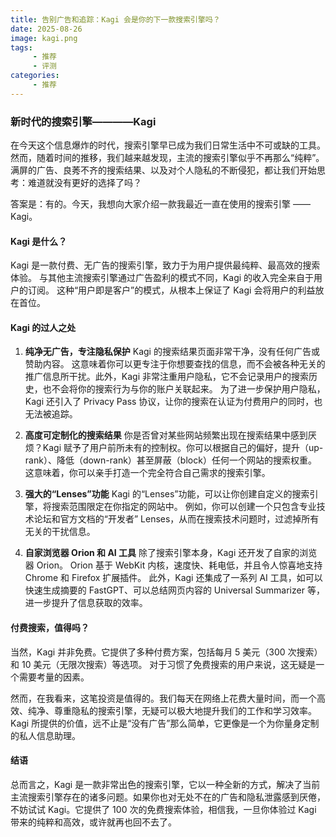 ```yaml
---
title: 告别广告和追踪：Kagi 会是你的下一款搜索引擎吗？
date: 2025-08-26
image: kagi.png
tags:
     - 推荐
     - 评测
categories:
     - 推荐
---
```

### **新时代的搜索引擎————Kagi**

在今天这个信息爆炸的时代，搜索引擎早已成为我们日常生活中不可或缺的工具。然而，随着时间的推移，我们越来越发现，主流的搜索引擎似乎不再那么“纯粹”。满屏的广告、良莠不齐的搜索结果、以及对个人隐私的不断侵犯，都让我们开始思考：难道就没有更好的选择了吗？

答案是：有的。今天，我想向大家介绍一款我最近一直在使用的搜索引擎 —— Kagi。

#### **Kagi 是什么？**

Kagi 是一款付费、无广告的搜索引擎，致力于为用户提供最纯粹、最高效的搜索体验。 与其他主流搜索引擎通过广告盈利的模式不同，Kagi 的收入完全来自于用户的订阅。 这种“用户即是客户”的模式，从根本上保证了 Kagi 会将用户的利益放在首位。

#### **Kagi 的过人之处**

1.  **纯净无广告，专注隐私保护**
    Kagi 的搜索结果页面非常干净，没有任何广告或赞助内容。 这意味着你可以更专注于你想要查找的信息，而不会被各种无关的推广信息所干扰。此外，Kagi 非常注重用户隐私，它不会记录用户的搜索历史，也不会将你的搜索行为与你的账户关联起来。 为了进一步保护用户隐私，Kagi 还引入了 Privacy Pass 协议，让你的搜索在认证为付费用户的同时，也无法被追踪。

2.  **高度可定制化的搜索结果**
    你是否曾对某些网站频繁出现在搜索结果中感到厌烦？Kagi 赋予了用户前所未有的控制权。你可以根据自己的偏好，提升（up-rank）、降低（down-rank）甚至屏蔽（block）任何一个网站的搜索权重。 这意味着，你可以亲手打造一个完全符合自己需求的搜索引擎。

3.  **强大的“Lenses”功能**
    Kagi 的“Lenses”功能，可以让你创建自定义的搜索引擎，将搜索范围限定在你指定的网站中。 例如，你可以创建一个只包含专业技术论坛和官方文档的“开发者” Lenses，从而在搜索技术问题时，过滤掉所有无关的干扰信息。

4.  **自家浏览器 Orion 和 AI 工具**
    除了搜索引擎本身，Kagi 还开发了自家的浏览器 Orion。 Orion 基于 WebKit 内核，速度快、耗电低，并且令人惊喜地支持 Chrome 和 Firefox 扩展插件。 此外，Kagi 还集成了一系列 AI 工具，如可以快速生成摘要的 FastGPT、可以总结网页内容的 Universal Summarizer 等，进一步提升了信息获取的效率。

#### **付费搜索，值得吗？**

当然，Kagi 并非免费。它提供了多种付费方案，包括每月 5 美元（300 次搜索）和 10 美元（无限次搜索）等选项。 对于习惯了免费搜索的用户来说，这无疑是一个需要考量的因素。

然而，在我看来，这笔投资是值得的。我们每天在网络上花费大量时间，而一个高效、纯净、尊重隐私的搜索引擎，无疑可以极大地提升我们的工作和学习效率。 Kagi 所提供的价值，远不止是“没有广告”那么简单，它更像是一个为你量身定制的私人信息助理。

#### **结语**

总而言之，Kagi 是一款非常出色的搜索引擎，它以一种全新的方式，解决了当前主流搜索引擎存在的诸多问题。如果你也对无处不在的广告和隐私泄露感到厌倦，不妨试试 Kagi。它提供了 100 次的免费搜索体验，相信我，一旦你体验过 Kagi 带来的纯粹和高效，或许就再也回不去了。

